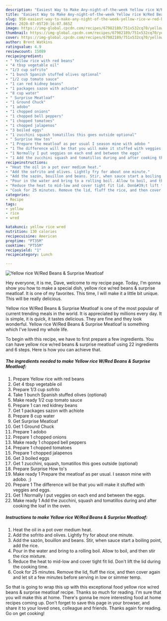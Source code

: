 ```yaml
---
description: "Easiest Way to Make Any-night-of-the-week Yellow rice W/Red Beans &amp;amp; Surprise Meatloaf"
title: "Easiest Way to Make Any-night-of-the-week Yellow rice W/Red Beans &amp;amp; Surprise Meatloaf"
slug: 950-easiest-way-to-make-any-night-of-the-week-yellow-rice-w-red-beans-and-amp-surprise-meatloaf
date: 2020-07-05T20:16:07.865Z
image: https://img-global.cpcdn.com/recipes/67982189/751x532cq70/yellow-rice-wred-beans-surprise-meatloaf-recipe-main-photo.jpg
thumbnail: https://img-global.cpcdn.com/recipes/67982189/751x532cq70/yellow-rice-wred-beans-surprise-meatloaf-recipe-main-photo.jpg
cover: https://img-global.cpcdn.com/recipes/67982189/751x532cq70/yellow-rice-wred-beans-surprise-meatloaf-recipe-main-photo.jpg
author: Brent Watkins
ratingvalue: 4.9
reviewcount: 15089
recipeingredient:
- " Yellow rice with red beans"
- "4 tbsp vegetable oil"
- "1/3 cup sofrito"
- "1 bunch Spanish stuffed olives optional"
- "1/2 cup tomato sauce"
- "1 can red kidney beans"
- "1 packages sazon with achiote"
- "8 cup water"
- " Surprise Meatloaf"
- "1 Ground Chuck"
- "1 adobo"
- "1 chopped onions"
- "1 chopped bell peppers"
- "1 chopped tomatoes"
- "1 chopped jalapenos"
- "3 boiled eggs"
- "1 zucchini squash tomatillos this goes outside optional"
- " Surprise How tos"
- "1 Prepare the meatloaf as per usual I season mine with adobo "
- "1 The difference will be that you will make it stuffed with veggies and eggs"
- "1 Normally I put veggies on each end and between the eggs"
- "1 Add the zucchini squash and tomatillos during and after cooking the loaf in the oven"
recipeinstructions:
- "Heat the oil in a pot over medium heat."
- "Add the sofrito and olives. Lightly fry for about one minute."
- "Add the sazón, bouillon and beans. Stir, when sauce start a boiling point, add the rice."
- "Pour in the water and bring to a rolling boil. Allow to boil, and then stir the rice mixture."
- "Reduce the heat to mid-low and cover tight fit lid. Don&#39;t lift the lid during the cooking time."
- "Cook for 25 minutes. Remove the lid, fluff the rice, and then cover again and let sit a few minutes before serving in low or simmer temp."
categories:
- Recipe
tags:
- yellow
- rice
- wred

katakunci: yellow rice wred 
nutrition: 130 calories
recipecuisine: American
preptime: "PT35M"
cooktime: "PT55M"
recipeyield: "1"
recipecategory: Lunch

---
```



![Yellow rice W/Red Beans &amp; Surprise Meatloaf](https://img-global.cpcdn.com/recipes/67982189/751x532cq70/yellow-rice-wred-beans-surprise-meatloaf-recipe-main-photo.jpg)

Hey everyone, it is me, Dave, welcome to my recipe page. Today, I'm gonna show you how to make a special dish, yellow rice w/red beans &amp; surprise meatloaf. It is one of my favorites. This time, I will make it a little bit unique. This will be really delicious.



Yellow rice W/Red Beans &amp; Surprise Meatloaf is one of the most popular of current trending meals in the world. It is appreciated by millions every day. It is simple, it is quick, it tastes delicious. They are fine and they look wonderful. Yellow rice W/Red Beans &amp; Surprise Meatloaf is something which I've loved my whole life.


To begin with this recipe, we have to first prepare a few ingredients. You can have yellow rice w/red beans &amp; surprise meatloaf using 22 ingredients and 6 steps. Here is how you can achieve that.

<!--inarticleads1-->

##### The ingredients needed to make Yellow rice W/Red Beans &amp; Surprise Meatloaf:

1. Prepare  Yellow rice with red beans
1. Get 4 tbsp vegetable oil
1. Prepare 1/3 cup sofrito
1. Take 1 bunch Spanish stuffed olives (optional)
1. Make ready 1/2 cup tomato sauce
1. Prepare 1 can red kidney beans
1. Get 1 packages sazon with achiote
1. Prepare 8 cup water
1. Get  Surprise Meatloaf
1. Get 1 Ground Chuck
1. Prepare 1 adobo
1. Prepare 1 chopped onions
1. Make ready 1 chopped bell peppers
1. Prepare 1 chopped tomatoes
1. Prepare 1 chopped jalapenos
1. Get 3 boiled eggs
1. Get 1 zucchini, squash, tomatillos this goes outside (optional)
1. Prepare  Surprise How to&#39;s
1. Make ready 1 Prepare the meatloaf as per usual. I season mine with adobo. ;)
1. Prepare 1 The difference will be that you will make it stuffed with veggies and eggs.
1. Get 1 Normally I put veggies on each end and between the eggs.
1. Make ready 1 Add the zucchini, squash and tomatillos during and after cooking the loaf in the oven.




<!--inarticleads2-->

##### Instructions to make Yellow rice W/Red Beans &amp; Surprise Meatloaf:

1. Heat the oil in a pot over medium heat.
1. Add the sofrito and olives. Lightly fry for about one minute.
1. Add the sazón, bouillon and beans. Stir, when sauce start a boiling point, add the rice.
1. Pour in the water and bring to a rolling boil. Allow to boil, and then stir the rice mixture.
1. Reduce the heat to mid-low and cover tight fit lid. Don&#39;t lift the lid during the cooking time.
1. Cook for 25 minutes. Remove the lid, fluff the rice, and then cover again and let sit a few minutes before serving in low or simmer temp.




So that is going to wrap this up with this exceptional food yellow rice w/red beans &amp; surprise meatloaf recipe. Thanks so much for reading. I'm sure that you will make this at home. There's gonna be more interesting food at home recipes coming up. Don't forget to save this page in your browser, and share it to your loved ones, colleague and friends. Thanks again for reading. Go on get cooking!
